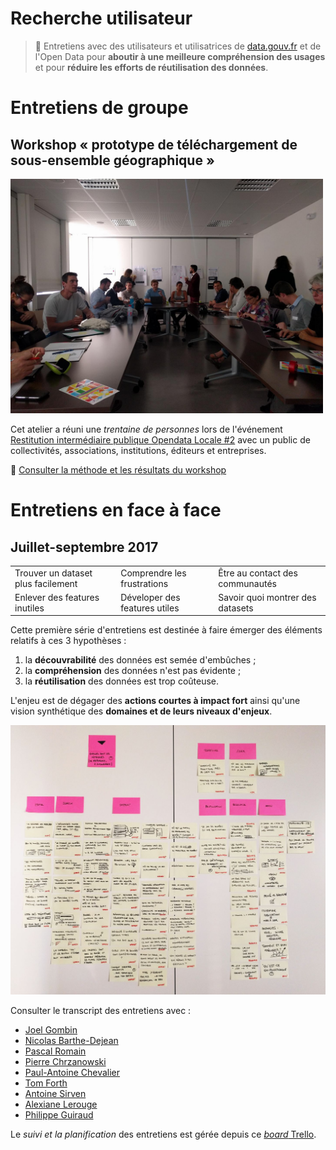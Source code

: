 # Recherche utilisateur

> 🎤 Entretiens avec des utilisateurs et utilisatrices de [data.gouv.fr][datagouv] et de l'Open Data pour **aboutir à une meilleure compréhension des usages** et pour **réduire les efforts de réutilisation des données**.

# Entretiens de groupe

## Workshop « prototype de téléchargement de sous-ensemble géographique »

<img src="workshops/20171004-opendatalocale/workshop.jpg" width="500">

Cet atelier a réuni une _trentaine de personnes_ lors de l'événement [Restitution intermédiaire publique Opendata Locale #2](http://www.opendatafrance.net/2017/09/05/restitution-intermediaire-publique-opendatalocale-2/) avec un public de collectivités, associations, institutions, éditeurs et entreprises.

📝 [Consulter la méthode et les résultats du workshop](workshops/20171004-opendatalocale/index.md)

# Entretiens en face à face

## Juillet-septembre 2017

| | | |
| --- | --- | --- |
| Trouver un dataset plus facilement | Comprendre les frustrations  | Être au contact des communautés |
| Enlever des features inutiles | Déveloper des features utiles | Savoir quoi montrer des datasets |

Cette première série d'entretiens est destinée à faire émerger des éléments relatifs à ces 3 hypothèses :

1. la **découvrabilité** des données est semée d'embûches ;
2. la **compréhension** des données n'est pas évidente ;
3. la **réutilisation** des données est trop coûteuse.

L'enjeu est de dégager des **actions courtes à impact fort** ainsi qu'une vision synthétique des **domaines et de leurs niveaux d'enjeux**.

![](interviews/summary-201710.jpg)

Consulter le transcript des entretiens avec :

* [Joel Gombin](interviews/20170711-joel/index.md)
* [Nicolas Barthe-Dejean](interviews/20170711-nicolas/index.md)
* [Pascal Romain](interviews/20170711-pascal/index.md)
* [Pierre Chrzanowski](interviews/20170713-pierre/index.md)
* [Paul-Antoine Chevalier](interviews/20170803-paul-antoine/index.md)
* [Tom Forth](interviews/20170817-tom/index.md)
* [Antoine Sirven](interviews/20170824-antoine/index.md)
* [Alexiane Lerouge](interviews/20170904-alexiane/index.md)
* [Philippe Guiraud](interviews/20170904-philippe/index.md)

Le _suivi et la planification_ des entretiens est gérée depuis ce [_board_ Trello][].

[datagouv]: https://data.gouv.fr/
[_board_ Trello]: https://trello.com/b/ENhCEfJL
